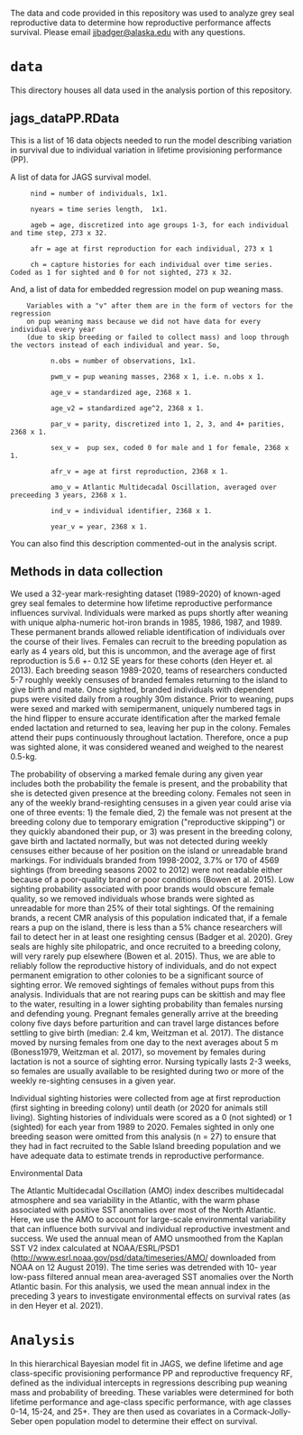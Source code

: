 
The data and code provided in this repository was used to analyze grey seal reproductive data to determine how reproductive performance affects survival. Please email jjbadger@alaska.edu with any questions.



# `data`
This directory houses all data used in the analysis portion of this repository. 

## jags_dataPP.RData
This is a list of 16 data objects needed to run the model describing variation in survival due to individual variation in lifetime provisioning performance (PP). 


 A list of data for JAGS survival model.

         nind = number of individuals, 1x1.
         
         nyears = time series length,  1x1.
         
         ageb = age, discretized into age groups 1-3, for each individual and time step, 273 x 32.
         
         afr = age at first reproduction for each individual, 273 x 1
         
         ch = capture histories for each individual over time series. Coded as 1 for sighted and 0 for not sighted, 273 x 32. 
         
          
 And, a list of data for embedded regression model on pup weaning mass. 
 
        Variables with a "v" after them are in the form of vectors for the regression 
        on pup weaning mass because we did not have data for every individual every year 
        (due to skip breeding or failed to collect mass) and loop through the vectors instead of each individual and year. So,  
        
              n.obs = number of observations, 1x1.
              
              pwm_v = pup weaning masses, 2368 x 1, i.e. n.obs x 1.
              
              age_v = standardized age, 2368 x 1.
              
              age_v2 = standardized age^2, 2368 x 1.
              
              par_v = parity, discretized into 1, 2, 3, and 4+ parities, 2368 x 1.
              
              sex_v =  pup sex, coded 0 for male and 1 for female, 2368 x 1.
              
              afr_v = age at first reproduction, 2368 x 1.
              
              amo_v = Atlantic Multidecadal Oscillation, averaged over preceeding 3 years, 2368 x 1.
              
              ind_v = individual identifier, 2368 x 1.
              
              year_v = year, 2368 x 1.


You can also find this description commented-out in the analysis script. 

## Methods in data collection 

We used a 32-year mark-resighting dataset (1989-2020) of known-aged grey seal females to determine how lifetime reproductive performance influences survival. Individuals were marked as pups shortly after weaning with unique alpha-numeric hot-iron brands in 1985, 1986, 1987, and 1989. These permanent brands allowed reliable identification of individuals over the course of their lives. Females can recruit to the breeding population as early as 4 years old, but this is uncommon, and the average age of first reproduction is 5.6 +- 0.12 SE years for these cohorts (den Heyer et. al 2013). Each breeding season 1989-2020, teams of researchers conducted 5-7 roughly weekly censuses of branded females returning to the island to give birth and mate. Once sighted, branded individuals with dependent pups were visited daily from a roughly 30m distance. Prior to weaning, pups were sexed and marked with semipermanent, uniquely numbered tags in the hind flipper to ensure accurate identification after the marked female ended lactation and returned to sea, leaving her pup in the colony. Females attend their pups continuously throughout lactation. Therefore, once a pup was sighted alone, it was considered weaned and weighed to the nearest 0.5-kg.

The probability of observing a marked female during any given year includes both the probability the female is present, and the probability that she is detected given presence at the breeding colony. Females not seen in any of the weekly brand-resighting censuses in a given year could arise via one of three events: 1) the female died, 2) the female was not present at the breeding colony due to temporary emigration ("reproductive skipping") or they quickly abandoned their pup, or 3) was present in the breeding colony, gave birth and lactated normally, but was not detected during weekly censuses either because of her position on the island or unreadable brand markings. For individuals branded from 1998-2002, 3.7% or 170 of 4569 sightings (from breeding seasons 2002 to 2012) were not readable either because of a poor-quality brand or poor conditions (Bowen et al. 2015). Low sighting probability associated with poor brands would obscure female quality, so we removed individuals whose brands were sighted as unreadable for more than 25\% of their total sightings. Of the remaining brands, a recent CMR analysis of this population indicated that, if a female rears a pup on the island, there is less than a 5% chance researchers will fail to detect her in at least one resighting census (Badger et al. 2020). Grey seals are highly site philopatric, and once recruited to a breeding colony, will very rarely pup elsewhere (Bowen et al. 2015). Thus, we are able to reliably follow the reproductive history of individuals, and do not expect permanent emigration to other colonies to be a significant source of sighting error. We removed sightings of females without pups from this analysis. Individuals that are not rearing pups can be skittish and may flee to the water, resulting in a lower sighting probability than females nursing and defending young. Pregnant females generally arrive at the breeding colony five days before parturition and can travel large distances before settling to give birth (median: 2.4 km, Weitzman et al. 2017). The distance moved by nursing females from one day to the next averages about 5 m (Boness1979, Weitzman et al. 2017), so movement by females during lactation is not a source of sighting error. Nursing typically lasts 2-3 weeks, so females are usually available to be resighted during two or more of the weekly re-sighting censuses in a given year.   

Individual sighting histories were collected from age at first reproduction (first sighting in breeding colony) until death (or 2020 for animals still living). Sighting histories of individuals were scored as a 0 (not sighted) or 1 (sighted) for each year from 1989 to 2020. Females sighted in only one breeding season were omitted from this analysis (n = 27) to ensure that they had in fact recruited to the Sable Island breeding population and we have adequate data to estimate trends in reproductive performance. 


Environmental Data

The Atlantic Multidecadal Oscillation (AMO) index describes multidecadal atmosphere and sea variability in the Atlantic, with the warm phase associated with positive SST anomalies over most of the North Atlantic. Here, we use the AMO to account for large-scale environmental variability that can influence  both survival and individual reproductive investment and success. We used the annual mean of AMO unsmoothed from the Kaplan SST V2 index calculated at NOAA/ESRL/PSD1 (http://www.esrl.noaa.gov/psd/data/timeseries/AMO/ downloaded from NOAA on 12 August 2019). The time series was detrended with 10- year low-pass filtered annual mean area-averaged SST anomalies over the North Atlantic basin. For this analysis, we used the mean annual index in the preceding 3 years to investigate environmental effects on survival rates (as in den Heyer et al. 2021). 


# `Analysis` 
 In this hierarchical Bayesian model fit in JAGS, we define lifetime and age class-specific provisioning performance PP and reproductive frequency RF, defined as the individual intercepts in regressions describing pup weaning mass and probability of breeding. These variables were determined for both lifetime performance and age-class specific performance, with age classes 0-14, 15-24, and 25+. They are then used as covariates in a Cormack-Jolly-Seber open population model to determine their effect on survival.


